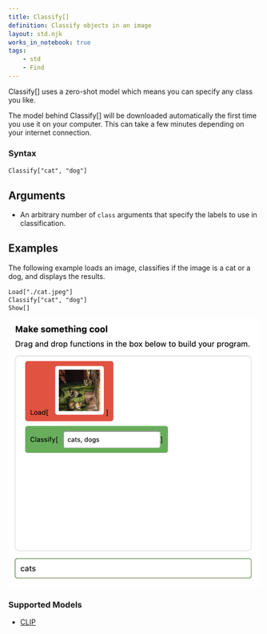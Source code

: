 ```yaml
---
title: Classify[]
definition: Classify objects in an image
layout: std.njk
works_in_notebook: true
tags:
    - std
    - Find
---
```


Classify[] uses a zero-shot model which means you can specify any class you like.

<div class="callout info">
<p>The model behind Classify[] will be downloaded automatically the first time you use it on your computer. This can take a few minutes depending on your internet connection.</p>
</div>

### Syntax

```
Classify["cat", "dog"]
```

## Arguments

- An arbitrary number of `class` arguments that specify the labels to use in classification.

## Examples

The following example loads an image, classifies if the image is a cat or a dog, and displays the results.

```
Load["./cat.jpeg"]
Classify["cat", "dog"]
Show[]
```

![Classify code example](/assets/classify_code.png)

### Supported Models

- [CLIP](https://github.com/openai/clip)
